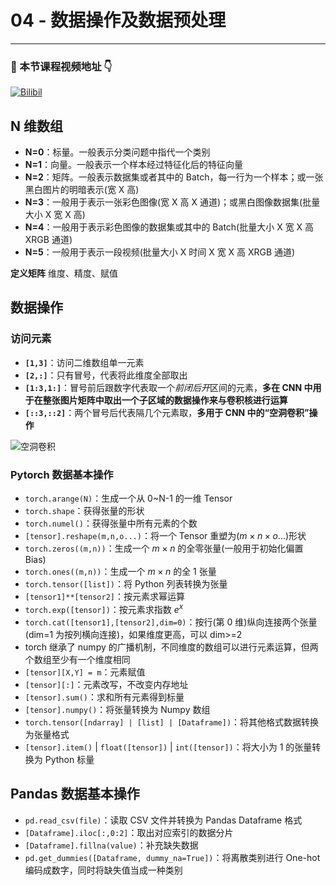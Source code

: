 # 04 - 数据操作及数据预处理

---

### 🎦 本节课程视频地址 👇

[![Bilibil](https://i1.hdslb.com/bfs/archive/2bed5e04146c92346fae88a6d41156002ab49fb7.jpg@640w_400h_100Q_1c.webp)](https://www.bilibili.com/video/BV1CV411Y7i4)

## N 维数组

- **N=0**：标量。一般表示分类问题中指代一个类别
- **N=1**：向量。一般表示一个样本经过特征化后的特征向量
- **N=2**：矩阵。一般表示数据集或者其中的 Batch，每一行为一个样本；或一张黑白图片的明暗表示(宽 X 高)
- **N=3**：一般用于表示一张彩色图像(宽 X 高 X 通道)；或黑白图像数据集(批量大小 X 宽 X 高)
- **N=4**：一般用于表示彩色图像的数据集或其中的 Batch(批量大小 X 宽 X 高 XRGB 通道)
- **N=5**：一般用于表示一段视频(批量大小 X 时间 X 宽 X 高 XRGB 通道)

**定义矩阵**
维度、精度、赋值

## 数据操作

### 访问元素

- **`[1,3]`**：访问二维数组单一元素
- **`[2,:]`**：只有冒号，代表将此维度全部取出
- **`[1:3,1:]`**：冒号前后跟数字代表取一个*前闭后开*区间的元素，**多在 CNN 中用于在整张图片矩阵中取出一个子区域的数据操作来与卷积核进行运算**
- **`[::3,::2]`**：两个冒号后代表隔几个元素取，**多用于 CNN 中的“空洞卷积”操作**

![空洞卷积](https://oscimg.oschina.net/oscnet/239b526729ef1ca62868d6269c62831ce24.jpg)

### Pytorch 数据基本操作

- `torch.arange(N)`：生成一个从 0~N-1 的一维 Tensor
- `torch.shape`：获得张量的形状
- `torch.numel()`：获得张量中所有元素的个数
- `[tensor].reshape(m,n,o...)`：将一个 Tensor 重塑为$(m \times n \times o...)$形状
- `torch.zeros((m,n))`：生成一个 $m \times n$ 的全零张量(一般用于初始化偏置 Bias)
- `torch.ones((m,n))`：生成一个 $m \times n$ 的全 1 张量
- `torch.tensor([list])`：将 Python 列表转换为张量
- `[tensor1]**[tensor2]`：按元素求幂运算
- `torch.exp([tensor])`：按元素求指数 $e^x$
- `torch.cat([tensor1],[tensor2],dim=0)`：按行(第 0 维)纵向连接两个张量(dim=1 为按列横向连接)，如果维度更高，可以 dim>=2
- torch 继承了 numpy 的广播机制，不同维度的数组可以进行元素运算，但两个数组至少有一个维度相同
- `[tensor][X,Y] = m`：元素赋值
- `[tensor][:]`：元素改写，不改变内存地址
- `[tensor].sum()`：求和所有元素得到标量
- `[tensor].numpy()`：将张量转换为 Numpy 数组
- `torch.tensor([ndarray] | [list] | [Dataframe])`：将其他格式数据转换为张量格式
- `[tensor].item()` | `float([tensor])` | `int([tensor])`：将大小为 1 的张量转换为 Python 标量

## Pandas 数据基本操作

- `pd.read_csv(file)`：读取 CSV 文件并转换为 Pandas Dataframe 格式
- `[Dataframe].iloc[:,0:2]`：取出对应索引的数据分片
- `[Dataframe].fillna(value)`：补充缺失数据
- `pd.get_dummies([Dataframe, dummy_na=True])`：将离散类别进行 One-hot 编码成数字，同时将缺失值当成一种类别
